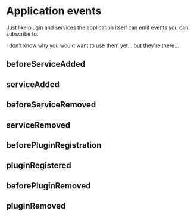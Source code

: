 # Application events

Just like plugin and services the application itself can emit events you can 
subscribe to. 

I don't know why you would want to use them yet... but they're there...

## beforeServiceAdded
## serviceAdded
## beforeServiceRemoved
## serviceRemoved
## beforePluginRegistration
## pluginRegistered
## beforePluginRemoved
## pluginRemoved